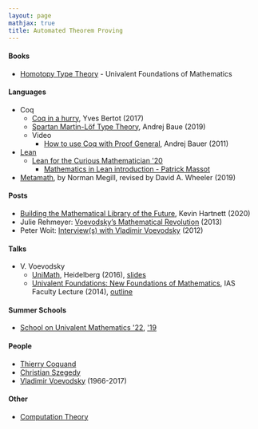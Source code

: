 ```yaml
---
layout: page
mathjax: true
title: Automated Theorem Proving
---
```

#### Books
* [Homotopy Type Theory](https://hott.github.io/book/nightly/hott-online-1274-gd98a32f.pdf) - Univalent Foundations of Mathematics

#### Languages
* Coq
  * [Coq in a hurry](https://cel.archives-ouvertes.fr/inria-00001173v6/document), Yves Bertot (2017)
  * [Spartan Martin-Löf Type Theory](https://unimath.github.io/Schools/2019-04-Birmingham/Part1_Spartan_Type_Theory/Spartan-Type-Theory.pdf), Andrej Baue (2019)
  * Video
    * [How to use Coq with Proof General](https://www.youtube.com/watch?v=l6zqLJQCnzo), Andrej Bauer (2011)
* [Lean](https://en.wikipedia.org/wiki/Lean_(proof_assistant))
  * [Lean for the Curious Mathematician '20](https://www.youtube.com/watch?v=8mVOIGW5US4&list=PLlF-CfQhukNlxexiNJErGJd2dte_J1t1N&index=1)
    * [Mathematics in Lean introduction - Patrick Massot](https://www.youtube.com/watch?v=lw8EfTmWzRU&list=PLlF-CfQhukNlxexiNJErGJd2dte_J1t1N&index=4)
* [Metamath](http://us.metamath.org/downloads/metamath.pdf), by Norman Megill, revised by David A. Wheeler (2019)

#### Posts
* [Building the Mathematical Library of the Future](https://www.quantamagazine.org/building-the-mathematical-library-of-the-future-20201001/), Kevin Hartnett (2020)
* Julie Rehmeyer: [Voevodsky’s Mathematical Revolution](https://blogs.scientificamerican.com/guest-blog/voevodskye28099s-mathematical-revolution/) (2013)
* Peter Woit: [Interview(s) with Vladimir Voevodsky](http://www.math.columbia.edu/~woit/wordpress/?p=4975) (2012)

#### Talks
* V. Voevodsky
  * [UniMath](https://www.youtube.com/watch?v=gOBqROtRoPA), Heidelberg (2016), [slides](https://www.math.ias.edu/vladimir/sites/math.ias.edu.vladimir/files/2016_09_22_HLF_Heidelberg.pdf)
  * [Univalent Foundations: New Foundations of Mathematics](https://www.youtube.com/watch?v=E9RiR9AcXeE), IAS Faculty Lecture (2014), [outline](https://www.ias.edu/ideas/2014/voevodsky-origins)

#### Summer Schools
* [School on Univalent Mathematics '22](https://unimath.github.io/cortona2022/), ['19](https://unimath.github.io/Schools/)

#### People
* [Thierry Coquand](http://www.cse.chalmers.se/~coquand/)
* [Christian Szegedy](https://research.google/people/ChristianSzegedy/)
* [Vladimir Voevodsky](https://www.math.ias.edu/vladimir/home) (1966-2017)


#### Other
* [Computation Theory](computation_theory.md)

